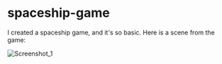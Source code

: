 # spaceship-game
I created a spaceship game, and it's so basic. Here is a scene from the game:

![Screenshot_1](https://user-images.githubusercontent.com/75907428/171879793-e2784be2-701d-4ec9-8698-7b357abf7688.png)
